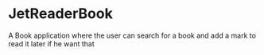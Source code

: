 # JetReaderBook
A Book application where the user can search for a book and add a mark to read it later if he want that
